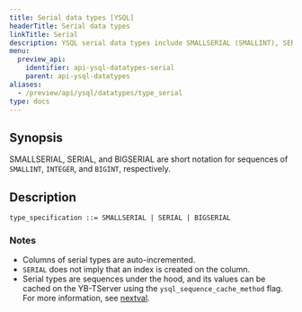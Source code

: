 ```yaml
---
title: Serial data types [YSQL]
headerTitle: Serial data types
linkTitle: Serial
description: YSQL serial data types include SMALLSERIAL (SMALLINT), SERIAL (INTEGER), and BIGSERIAL (BIGINT).
menu:
  preview_api:
    identifier: api-ysql-datatypes-serial
    parent: api-ysql-datatypes
aliases:
  - /preview/api/ysql/datatypes/type_serial
type: docs
---
```


## Synopsis

SMALLSERIAL, SERIAL, and BIGSERIAL are short notation for sequences of `SMALLINT`, `INTEGER`, and `BIGINT`, respectively.

## Description

```ebnf
type_specification ::= SMALLSERIAL | SERIAL | BIGSERIAL
```

### Notes

- Columns of serial types are auto-incremented.
- `SERIAL` does not imply that an index is created on the column.
- Serial types are sequences under the hood, and its values can be cached on the YB-TServer using the `ysql_sequence_cache_method` flag. For more information, see [nextval](../../exprs/func_nextval/).
